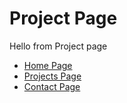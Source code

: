 # Project Page

Hello from Project page


- [Home Page](index.markdown)
- [Projects Page](projects.markdown)
- [Contact Page](contact.markdown)